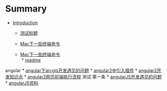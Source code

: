 # Summary

* [Introduction](readme.md)
  * [测试标题](ce-shi-biao-ti.md)     
  
  * [Mac下一些终端命令](Mac下一些终端命令.md)    
   * [Mac下一些终端命令](Mac下一些终端命令.md)    
  * [readme](readme.md)    

 angular
 	* [angular下arcgis开发遇见的问题](angular下arcgis开发遇见的问题.md)
 		* [angular2中引入插件](angular2中引入插件.md)
 			* [angular2开发知识点](angular2开发知识点.md)
 			* [angular2网页前端执行流程](angular2网页前端执行流程.md)
 	测试
 		第一条
 			* [angularJS开发遇见的问题](angularJS开发遇见的问题.md)
 			* [angularJS资料](angularJS资料.md)

